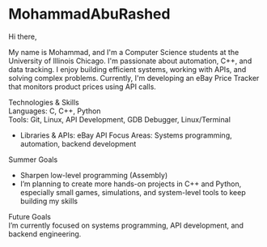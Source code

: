 # MohammadAbuRashed

Hi there,

My name is Mohammad, and I'm a Computer Science students at the University of Illinois Chicago. 
I'm passionate about automation, C++, and data tracking. I enjoy building efficient systems, working with APIs, and solving complex problems.
Currently, I'm developing an eBay Price Tracker that monitors product prices using API calls.

Technologies & Skills  
Languages: C, C++, Python  
Tools: Git, Linux, API Development, GDB Debugger, Linux/Terminal
* Libraries & APIs: eBay API
Focus Areas: Systems programming, automation, backend development

Summer Goals
- Sharpen low-level programming (Assembly)
- I’m planning to create more hands-on projects in C++ and Python, especially small games, simulations, and system-level tools to keep building my skills

Future Goals  
I’m currently focused on systems programming, API development, and backend engineering.
